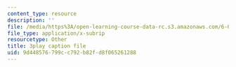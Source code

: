 ```yaml
---
content_type: resource
description: ''
file: /media/https%3A/open-learning-course-data-rc.s3.amazonaws.com/6-0001-introduction-to-computer-science-and-programming-in-python-fall-2016/9d448576799cc792b82fd8f065261288_4gPwo38MNss.srt
file_type: application/x-subrip
resourcetype: Other
title: 3play caption file
uid: 9d448576-799c-c792-b82f-d8f065261288
---
```

